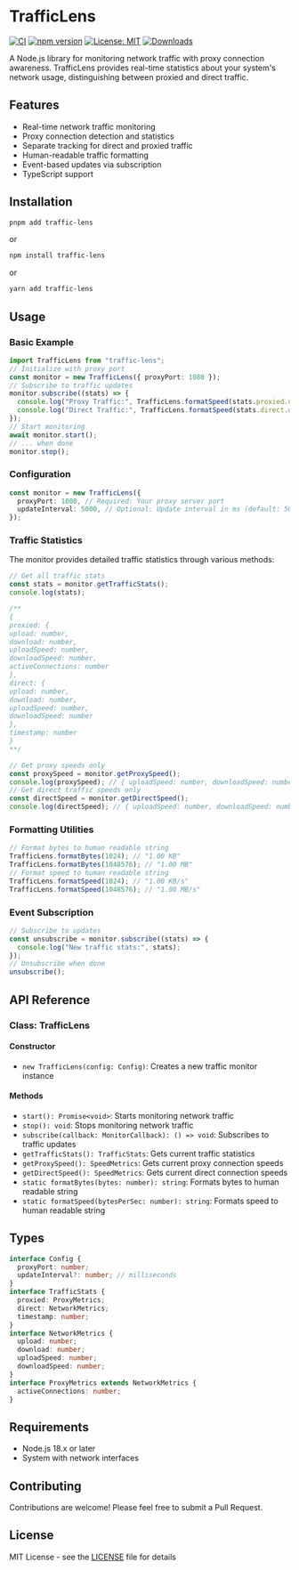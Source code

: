 # TrafficLens

[![CI](https://github.com/escwxyz/traffic-lens/actions/workflows/ci.yml/badge.svg)](https://github.com/escwxyz/traffic-lens/actions/workflows/ci.yml)
[![npm version](https://badge.fury.io/js/traffic-lens.svg)](https://badge.fury.io/js/traffic-lens)
[![License: MIT](https://img.shields.io/badge/License-MIT-yellow.svg)](https://opensource.org/licenses/MIT)
[![Downloads](https://img.shields.io/npm/dt/traffic-lens.svg)](https://www.npmjs.com/package/traffic-lens)

A Node.js library for monitoring network traffic with proxy connection awareness. TrafficLens provides real-time statistics about your system's network usage, distinguishing between proxied and direct traffic.

## Features

- Real-time network traffic monitoring
- Proxy connection detection and statistics
- Separate tracking for direct and proxied traffic
- Human-readable traffic formatting
- Event-based updates via subscription
- TypeScript support

## Installation

```bash
pnpm add traffic-lens
```

or

```bash
npm install traffic-lens
```

or

```bash
yarn add traffic-lens
```

## Usage

### Basic Example

```typescript
import TrafficLens from "traffic-lens";
// Initialize with proxy port
const monitor = new TrafficLens({ proxyPort: 1080 });
// Subscribe to traffic updates
monitor.subscribe((stats) => {
  console.log("Proxy Traffic:", TrafficLens.formatSpeed(stats.proxied.uploadSpeed));
  console.log("Direct Traffic:", TrafficLens.formatSpeed(stats.direct.uploadSpeed));
});
// Start monitoring
await monitor.start();
// ... when done
monitor.stop();
```

### Configuration

```typescript
const monitor = new TrafficLens({
  proxyPort: 1080, // Required: Your proxy server port
  updateInterval: 5000, // Optional: Update interval in ms (default: 5000, cannot be less than 3000)
});
```

### Traffic Statistics

The monitor provides detailed traffic statistics through various methods:

```typescript
// Get all traffic stats
const stats = monitor.getTrafficStats();
console.log(stats);

/**
{
proxied: {
upload: number,
download: number,
uploadSpeed: number,
downloadSpeed: number,
activeConnections: number
},
direct: {
upload: number,
download: number,
uploadSpeed: number,
downloadSpeed: number
},
timestamp: number
}
**/

// Get proxy speeds only
const proxySpeed = monitor.getProxySpeed();
console.log(proxySpeed); // { uploadSpeed: number, downloadSpeed: number }
// Get direct traffic speeds only
const directSpeed = monitor.getDirectSpeed();
console.log(directSpeed); // { uploadSpeed: number, downloadSpeed: number }
```

### Formatting Utilities

```typescript
// Format bytes to human readable string
TrafficLens.formatBytes(1024); // "1.00 KB"
TrafficLens.formatBytes(1048576); // "1.00 MB"
// Format speed to human readable string
TrafficLens.formatSpeed(1024); // "1.00 KB/s"
TrafficLens.formatSpeed(1048576); // "1.00 MB/s"
```

### Event Subscription

```typescript
// Subscribe to updates
const unsubscribe = monitor.subscribe((stats) => {
  console.log("New traffic stats:", stats);
});
// Unsubscribe when done
unsubscribe();
```

## API Reference

### Class: TrafficLens

#### Constructor

- `new TrafficLens(config: Config)`: Creates a new traffic monitor instance

#### Methods

- `start(): Promise<void>`: Starts monitoring network traffic
- `stop(): void`: Stops monitoring network traffic
- `subscribe(callback: MonitorCallback): () => void`: Subscribes to traffic updates
- `getTrafficStats(): TrafficStats`: Gets current traffic statistics
- `getProxySpeed(): SpeedMetrics`: Gets current proxy connection speeds
- `getDirectSpeed(): SpeedMetrics`: Gets current direct connection speeds
- `static formatBytes(bytes: number): string`: Formats bytes to human readable string
- `static formatSpeed(bytesPerSec: number): string`: Formats speed to human readable string

## Types

```typescript
interface Config {
  proxyPort: number;
  updateInterval?: number; // milliseconds
}
interface TrafficStats {
  proxied: ProxyMetrics;
  direct: NetworkMetrics;
  timestamp: number;
}
interface NetworkMetrics {
  upload: number;
  download: number;
  uploadSpeed: number;
  downloadSpeed: number;
}
interface ProxyMetrics extends NetworkMetrics {
  activeConnections: number;
}
```

## Requirements

- Node.js 18.x or later
- System with network interfaces

## Contributing

Contributions are welcome! Please feel free to submit a Pull Request.

## License

MIT License - see the [LICENSE](LICENSE) file for details
